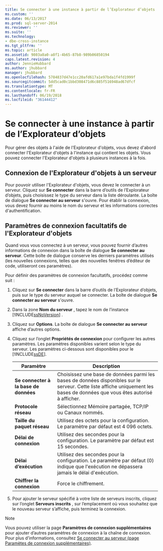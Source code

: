 ```yaml
---
title: Se connecter à une instance à partir de l’Explorateur d’objets | Microsoft Docs
ms.custom: ''
ms.date: 06/13/2017
ms.prod: sql-server-2014
ms.reviewer: ''
ms.suite: ''
ms.technology:
- dbe-cross-instance
ms.tgt_pltfrm: ''
ms.topic: article
ms.assetid: 9803a8a0-a8f1-4b65-87b8-989b06850194
caps.latest.revision: 4
author: JennieHubbard
ms.author: jhubbard
manager: jhubbard
ms.openlocfilehash: 5784837d47e1cc20afd617a1e97bda1f4fd1999f
ms.sourcegitcommit: 5dd5cad0c1bbd308471d6c885f516948ad67dfcf
ms.translationtype: MT
ms.contentlocale: fr-FR
ms.lasthandoff: 06/19/2018
ms.locfileid: "36144412"
---
```

# <a name="connect-to-an-instance-from-object-explorer"></a>Se connecter à une instance à partir de l’Explorateur d’objets
  Pour gérer des objets à l'aide de l'Explorateur d'objets, vous devez d'abord connecter l'Explorateur d'objets à l'instance qui contient les objets. Vous pouvez connecter l'Explorateur d'objets à plusieurs instances à la fois.  
  
## <a name="connecting-object-explorer-to-a-server"></a>Connexion de l'Explorateur d'objets à un serveur  
 Pour pouvoir utiliser l'Explorateur d'objets, vous devez le connecter à un serveur. Cliquez sur **Se connecter** dans la barre d’outils de l’Explorateur d’objets, puis choisissez le type du serveur dans la liste déroulante. La boîte de dialogue **Se connecter au serveur** s'ouvre. Pour établir la connexion, vous devez fournir au moins le nom du serveur et les informations correctes d'authentification.  
  
## <a name="optional-object-explorer-connection-settings"></a>Paramètres de connexion facultatifs de l'Explorateur d'objets  
 Quand vous vous connectez à un serveur, vous pouvez fournir d’autres informations de connexion dans la boîte de dialogue **Se connecter au serveur**. Cette boîte de dialogue conserve les derniers paramètres utilisés (les nouvelles connexions, telles que des nouvelles fenêtres d’éditeur de code, utiliseront ces paramètres).  
  
 Pour définir des paramètres de connexion facultatifs, procédez comme suit :  
  
1.  Cliquez sur **Se connecter** dans la barre d’outils de l’Explorateur d’objets, puis sur le type du serveur auquel se connecter. La boîte de dialogue **Se connecter au serveur** s'ouvre.  
  
2.  Dans la zone **Nom du serveur** , tapez le nom de l’instance [!INCLUDE[ssNoVersion](../../includes/ssnoversion-md.md)] .  
  
3.  Cliquez sur **Options**. La boîte de dialogue **Se connecter au serveur** affiche d’autres options.  
  
4.  Cliquez sur l’onglet **Propriétés de connexion** pour configurer les autres paramètres. Les paramètres disponibles varient selon le type du serveur. Les paramètres ci-dessous sont disponibles pour le [!INCLUDE[ssDE](../../includes/ssde-md.md)].  
  
    |Paramètre|Description|  
    |-------------|-----------------|  
    |**Se connecter à la base de données**|Choisissez une base de données parmi les bases de données disponibles sur le serveur. Cette liste affiche uniquement les bases de données que vous êtes autorisé à afficher.|  
    |**Protocole réseau**|Sélectionnez Mémoire partagée, TCP/IP ou Canaux nommés.|  
    |**Taille du paquet réseau**|Utilisez des octets pour la configuration. Le paramètre par défaut est 4 096 octets.|  
    |**Délai de connexion**|Utilisez des secondes pour la configuration. Le paramètre par défaut est 15 secondes.|  
    |**Délai d’exécution**|Utilisez des secondes pour la configuration. Le paramètre par défaut (0) indique que l'exécution ne dépassera jamais le délai d'exécution.|  
    |**Chiffrer la connexion**|Force le chiffrement.|  
  
5.  Pour ajouter le serveur spécifié à votre liste de serveurs inscrits, cliquez sur l’onglet **Serveurs inscrits** , sur l’emplacement où vous souhaitez que le nouveau serveur s’affiche, puis terminez la connexion.  
  
> [!NOTE]  
>  Vous pouvez utiliser la page **Paramètres de connexion supplémentaires** pour ajouter d’autres paramètres de connexion à la chaîne de connexion. Pour plus d’informations, consultez [Se connecter au serveur &#40;page Paramètes de connexion supplémentaires&#41;](../../database-engine/connect-to-server-additional-connection-parameters-page.md).  
  
  
